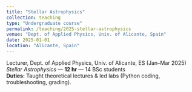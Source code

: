 ```yaml
---
title: "Stellar Astrophysics"
collection: teaching
type: "Undergraduate course"
permalink: /teaching/2025-stellar-astrophysics
venue: "Dept. of Applied Physics, Univ. of Alicante, Spain"
date: 2025-01-01
location: "Alicante, Spain"
---
```


Lecturer, Dept. of Applied Physics, Univ. of Alicante, ES (Jan–Mar 2025)  
*Stellar Astrophysics* — **12 hr** — 14 BSc students  
**Duties:** Taught theoretical lectures & led labs (Python coding, troubleshooting, grading).
